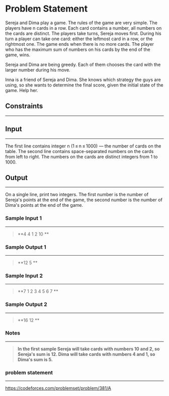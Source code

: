 
# Problem Statement
Sereja and Dima play a game. The rules of the game are very simple. The players have n cards in a row. Each card contains a number, all numbers on the cards are distinct. The players take turns, Sereja moves first. During his turn a player can take one card: either the leftmost card in a row, or the rightmost one. The game ends when there is no more cards. The player who has the maximum sum of numbers on his cards by the end of the game, wins.

Sereja and Dima are being greedy. Each of them chooses the card with the larger number during his move.

Inna is a friend of Sereja and Dima. She knows which strategy the guys are using, so she wants to determine the final score, given the initial state of the game. Help her.

## Constraints
---


## Input
----
The first line contains integer n (1 ≤ n ≤ 1000) — the number of cards on the table. The second line contains space-separated numbers on the cards from left to right. The numbers on the cards are distinct integers from 1 to 1000.

## Output
---
On a single line, print two integers. The first number is the number of Sereja's points at the end of the game, the second number is the number of Dima's points at the end of the game.

### Sample Input 1
----
> **4
4 1 2 10
**

### Sample Output  1
----
> **12 5
**



 ### Sample Input 2
----
> **7
1 2 3 4 5 6 7
**

### Sample Output  2
----
> **16 12
**

 ### Notes
----
> **In the first sample Sereja will take cards with numbers 10 and 2, so Sereja's sum is 12. Dima will take cards with numbers 4 and 1, so Dima's sum is 5.**


### problem statement
---
https://codeforces.com/problemset/problem/381/A

